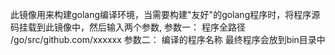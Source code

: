 此镜像用来构建golang编译环境，当需要构建"友好"的golang程序时，将程序源码挂载到此镜像中，然后输入两个参数,
参数一： 程序全路径 /go/src/github.com/xxxxxx
参数二： 编译的程序名称
最终程序会放到bin目录中
